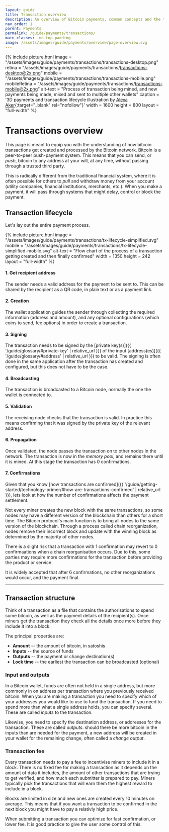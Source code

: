 ```yaml
---
layout: guide
title: Transaction overview
description: An overview of Bitcoin payments, common concepts and the transaction lifecycle.
nav_order: 1
parent: Payments
permalink: /guide/payments/transactions/
main_classes: -no-top-padding
image: /assets/images/guide/payments/overview/page-overview.svg
---
```


{% include picture.html
   image = "/assets/images/guide/payments/transactions/transactions-desktop.png"
   retina = "/assets/images/guide/payments/transactions/transactions-desktop@2x.png"
   mobile = "/assets/images/guide/payments/transactions/transactions-mobile.png"
   mobileRetina = "/assets/images/guide/payments/transactions/transactions-mobile@2x.png"
   alt-text = "Process of transaction being mined, and new payments being made, mixed and sent to multiple other wallets"
   caption = '3D payments and transaction lifecycle illustration by [Alexa Aker](https://alexaaker.com){:target="_blank" rel="nofollow"}'
   width = 1600
   height = 800
   layout = "full-width"
%}

# Transactions overview

This page is meant to equip you with the understanding of how bitcoin transactions get created and processed by the Bitcoin network. Bitcoin is a peer-to-peer push-payment system. This means that you can send, or *push*, bitcoin to any address at your will, at any time, without passing through a trusted third party.

This is radically different from the traditional financial system, where it is often possible for others to *pull* and withdraw money from your account (utility companies, financial institutions, merchants, etc.). When you make a payment, it will pass through systems that might delay, control or block the payment.

## Transaction lifecycle

Let's lay out the entire payment process.

{% include picture.html
   image = "/assets/images/guide/payments/transactions/tx-lifecycle-simplified.svg"
   mobile = "/assets/images/guide/payments/transactions/tx-lifecycle-simplified-mobile.svg"
   alt-text = "Flow chart of the process of a transaction getting created and then finally confirmed"
   width = 1350
   height = 242
   layout = "full-width"
%}

#### 1. Get recipient address
The sender needs a valid address for the payment to be sent to. This can be shared by the recipient as a QR code, in plain text or as a payment link.

#### 2. Creation
The wallet application guides the sender through collecting the required information (address and amount), and any optional configurations (which coins to send, fee options) in order to create a transaction.

#### 3. Signing
The transaction needs to be signed by the [private key(s)]({{ '/guide/glossary/#private-key' | relative_url }}) of the input [address(es)]({{ '/guide/glossary/#address' | relative_url }}) to be valid. The signing is often done in the same application after the transaction has created and configured, but this does not have to be the case.

#### 4. Broadcasting
The transaction is broadcasted to a Bitcoin node, normally the one the wallet is connected to.

#### 5. Validation
The receiving node checks that the transaction is valid. In practice this means confirming that it was signed by the private key of the relevant address.

#### 6. Propagation
Once validated, the node passes the transaction on to other nodes in the network. The transaction is now in the *memory pool*, and remains there until it is mined. At this stage the transaction has 0 confirmations.
<!-- indicate that a tx with a fee rate that is lower than the current normal can be stuck and even forgotten by miners if it remains in the mempool for too long -->

#### 7. Confirmations
Given that you know [how transactions are confirmed]({{ '/guide/getting-started/technology-primer/#how-are-transactions-confirmed' | relative_url }}), lets look at how the number of confirmations affects the payment settlement.

Not every miner creates the new block with the same transactions, so some nodes may have a different version of the blockchain than others for a short time. The Bitcoin protocol's main function is to bring all nodes to the same version of the blockchain. Through a process called chain reorganization, nodes remove their incorrect block and update with the winning block as determined by the majority of other nodes.

There is a slight risk that a transaction with 1 confirmation may revert to 0 confirmaations when a chain reorganisation occurs. Due to this, some parties may require more confirmations for the transaction before providing the product or service.

It is widely accepted that after 6 confirmations, no other reorganizations would occur, and the payment final.

---

## Transaction structure

Think of a transaction as a file that contains the authorisations to spend some bitcoin, as well as the payment details of the recipient(s). Once miners get the transaction they check all the details once more before they include it into a block.

The principal properties are:

- **Amount** -- the amount of bitcoin, in satoshis
- **Inputs** -- the source of funds
- **Outputs** -- the payment or change destination(s)
- **Lock time** -- the earliest the transaction can be broadcasted (optional)
<!-- Purposfully left out RBF as I don't think this format would guide the reader to understanding how it works. Will add in v2 of the page -->

### Input and outputs

In a Bitcoin wallet, funds are often not held in a single address, but more commonly in on address per transaction where you previously received bitcoin. When you are making a transaction you need to specify which of your addresses you would like to use to fund the transaction. If you need to spend more than what a single address holds, you can specify several. These are called *inputs* to the transaction.

Likewise, you need to specify the destination address, or addresses for the transaction. These are called *outputs*. should there be more bitcoin in the inputs than are needed for the payment, a new address will be created in your wallet for the remaining change, often called a *change output*.

### Transaction fee

Every transaction needs to pay a fee to incentivise miners to include it in a block. There is no fixed fee for making a transaction as it depends on the amount of data it includes, the amount of other transactions that are trying to get verified, and how much each submitter is prepared to pay. Miners typically pick the transactions that will earn them the highest reward to include in a block.

Blocks are limited in size and new ones are created every 10 minutes on average. This means that if you want a transaction to be confirmed in the next block you might have to pay a relativly high price.

When submitting a transaction you can optimize for fast confirmation, or lower fee. It is good practice to give the user some control of this.
